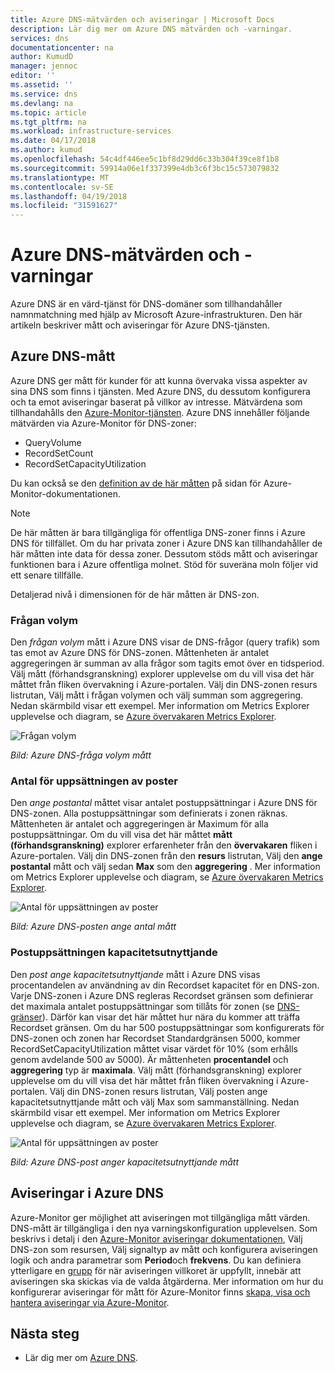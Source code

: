 ```yaml
---
title: Azure DNS-mätvärden och aviseringar | Microsoft Docs
description: Lär dig mer om Azure DNS mätvärden och -varningar.
services: dns
documentationcenter: na
author: KumudD
manager: jennoc
editor: ''
ms.assetid: ''
ms.service: dns
ms.devlang: na
ms.topic: article
ms.tgt_pltfrm: na
ms.workload: infrastructure-services
ms.date: 04/17/2018
ms.author: kumud
ms.openlocfilehash: 54c4df446ee5c1bf8d29dd6c33b304f39ce8f1b8
ms.sourcegitcommit: 59914a06e1f337399e4db3c6f3bc15c573079832
ms.translationtype: MT
ms.contentlocale: sv-SE
ms.lasthandoff: 04/19/2018
ms.locfileid: "31591627"
---
```

# <a name="azure-dns-metrics-and-alerts"></a>Azure DNS-mätvärden och -varningar
Azure DNS är en värd-tjänst för DNS-domäner som tillhandahåller namnmatchning med hjälp av Microsoft Azure-infrastrukturen. Den här artikeln beskriver mått och aviseringar för Azure DNS-tjänsten.

## <a name="azure-dns-metrics"></a>Azure DNS-mått

Azure DNS ger mått för kunder för att kunna övervaka vissa aspekter av sina DNS som finns i tjänsten. Med Azure DNS, du dessutom konfigurera och ta emot aviseringar baserat på villkor av intresse. Mätvärdena som tillhandahålls den [Azure-Monitor-tjänsten](../monitoring-and-diagnostics/index.yml). Azure DNS innehåller följande mätvärden via Azure-Monitor för DNS-zoner:

-   QueryVolume
-   RecordSetCount
-   RecordSetCapacityUtilization

Du kan också se den [definition av de här måtten](../monitoring-and-diagnostics/monitoring-supported-metrics.md#microsoftnetworkdnszones) på sidan för Azure-Monitor-dokumentationen.
>[!NOTE]
> De här måtten är bara tillgängliga för offentliga DNS-zoner finns i Azure DNS för tillfället. Om du har privata zoner i Azure DNS kan tillhandahåller de här måtten inte data för dessa zoner. Dessutom stöds mått och aviseringar funktionen bara i Azure offentliga molnet. Stöd för suveräna moln följer vid ett senare tillfälle. 

Detaljerad nivå i dimensionen för de här måtten är DNS-zon.

### <a name="query-volume"></a>Frågan volym

Den *frågan volym* mått i Azure DNS visar de DNS-frågor (query trafik) som tas emot av Azure DNS för DNS-zonen. Måttenheten är antalet aggregeringen är summan av alla frågor som tagits emot över en tidsperiod. Välj mått (förhandsgranskning) explorer upplevelse om du vill visa det här måttet från fliken övervakning i Azure-portalen. Välj din DNS-zonen resurs listrutan, Välj mått i frågan volymen och välj summan som aggregering. Nedan skärmbild visar ett exempel.  Mer information om Metrics Explorer upplevelse och diagram, se [Azure övervakaren Metrics Explorer](../monitoring-and-diagnostics/monitoring-metric-charts.md).

![Frågan volym](./media/dns-alerts-metrics/dns-metrics-query-volume.png)

*Bild: Azure DNS-fråga volym mått*

### <a name="record-set-count"></a>Antal för uppsättningen av poster
Den *ange postantal* måttet visar antalet postuppsättningar i Azure DNS för DNS-zonen. Alla postuppsättningar som definierats i zonen räknas. Måttenheten är antalet och aggregeringen är Maximum för alla postuppsättningar. Om du vill visa det här måttet **mått (förhandsgranskning)** explorer erfarenheter från den **övervakaren** fliken i Azure-portalen. Välj din DNS-zonen från den **resurs** listrutan, Välj den **ange postantal** mått och välj sedan **Max** som den **aggregering** . Mer information om Metrics Explorer upplevelse och diagram, se [Azure övervakaren Metrics Explorer](../monitoring-and-diagnostics/monitoring-metric-charts.md). 

![Antal för uppsättningen av poster](./media/dns-alerts-metrics/dns-metrics-record-set-count.png)

*Bild: Azure DNS-posten ange antal mått*


### <a name="record-set-capacity-utilization"></a>Postuppsättningen kapacitetsutnyttjande
Den *post ange kapacitetsutnyttjande* mått i Azure DNS visas procentandelen av användning av din Recordset kapacitet för en DNS-zon. Varje DNS-zonen i Azure DNS regleras Recordset gränsen som definierar det maximala antalet postuppsättningar som tillåts för zonen (se [DNS-gränser](dns-zones-records.md#limits)). Därför kan visar det här måttet hur nära du kommer att träffa Recordset gränsen. Om du har 500 postuppsättningar som konfigurerats för DNS-zonen och zonen har Recordset Standardgränsen 5000, kommer RecordSetCapacityUtilization måttet visar värdet för 10% (som erhålls genom avdelande 500 av 5000). Är måttenheten **procentandel** och **aggregering** typ är **maximala**. Välj mått (förhandsgranskning) explorer upplevelse om du vill visa det här måttet från fliken övervakning i Azure-portalen. Välj din DNS-zonen resurs listrutan, Välj posten ange kapacitetsutnyttjande mått och välj Max som sammanställning. Nedan skärmbild visar ett exempel. Mer information om Metrics Explorer upplevelse och diagram, se [Azure övervakaren Metrics Explorer](../monitoring-and-diagnostics/monitoring-metric-charts.md). 

![Antal för uppsättningen av poster](./media/dns-alerts-metrics/dns-metrics-record-set-capacity-uitlization.png)

*Bild: Azure DNS-post anger kapacitetsutnyttjande mått*

## <a name="alerts-in-azure-dns"></a>Aviseringar i Azure DNS
Azure-Monitor ger möjlighet att aviseringen mot tillgängliga mått värden. DNS-mått är tillgängliga i den nya varningskonfiguration upplevelsen. Som beskrivs i detalj i den [Azure-Monitor aviseringar dokumentationen](../monitoring-and-diagnostics/monitor-alerts-unified-usage.md), Välj DNS-zon som resursen, Välj signaltyp av mått och konfigurera aviseringen logik och andra parametrar som **Period**och **frekvens**. Du kan definiera ytterligare en [grupp](../monitoring-and-diagnostics/monitoring-action-groups.md) för när aviseringen villkoret är uppfyllt, innebär att aviseringen ska skickas via de valda åtgärderna. Mer information om hur du konfigurerar aviseringar för mått för Azure-Monitor finns [skapa, visa och hantera aviseringar via Azure-Monitor](../monitoring-and-diagnostics/monitor-alerts-unified-usage.md). 

## <a name="next-steps"></a>Nästa steg
- Lär dig mer om [Azure DNS](dns-overview.md).
